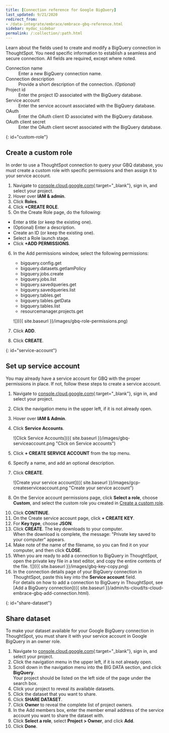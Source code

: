 ```yaml
---
title: [Connection reference for Google BigQuery]
last_updated: 9/21/2020
redirect_from:
- /data-integrate/embrace/embrace-gbq-reference.html
sidebar: mydoc_sidebar
permalink: /:collection/:path.html
---
```


Learn about the fields used to create and modify a BigQuery connection in ThoughtSpot. You need specific information to establish a seamless and secure connection. All fields are required, except where noted.


<dl id="embrace-gbq-ref">
  <dlentry id="embrace-gbq-ref-connection-name">
    <dt>Connection name</dt>
    <dd>Enter a new BigQuery connection name.</dd>
  </dlentry>
  <dlentry id="embrace-gbq-ref-connection-description">
    <dt>Connection description</dt>
    <dd>Provide a short description of the connection. <i>(Optional)</i></dd>
  </dlentry>
  <dlentry id="embrace-gbq-ref-project-id">
    <dt>Project id</dt>
    <dd>Enter the project ID associated with the BigQuery database.</dd>
  </dlentry>
  <dlentry id="embrace-gbq-ref-service-account">
    <dt>Service account</dt>
    <dd>Enter the service account associated with the BigQuery database.</dd>
  </dlentry>
  <dlentry id="embrace-gbq-oauth-client-id">
    <dt>OAuth</dt>
    <dd>Enter the OAuth client ID associated with the BigQuery database.</dd>
  </dlentry>
  <dlentry id="embrace-gbq-oauth-client-secret">
    <dt>OAuth client secret</dt>
    <dd>Enter the OAuth client secret associated with the BigQuery database.</dd>
  </dlentry>
</dl>  

{: id="custom-role"}
## Create a custom role
In order to use a ThoughtSpot connection to query your GBQ database, you must create a custom role with specific permissions and then assign it to  your service account.
1. Navigate to [console.cloud.google.com](https://console.cloud.google.com){:target="_blank"}, sign in, and select your project.  
2. Hover over **IAM & admin**.  
3. Click **Roles**.  
4. Click **+CREATE ROLE**.  
5. On the Create Role page, do the following:
  - Enter a title (or keep the existing one).
  - (Optional) Enter a description.
  - Create an ID (or keep the existing one).
  - Select a Role launch stage.
  - Click **+ADD PERMISSIONS**.
6. In the Add permissions window, select the following permissions:
   - bigquery.config.get
   - bigquery.datasets.getIamPolicy
   - bigquery.jobs.create
   - bigquery.jobs.list
   - bigquery.savedqueries.get
   - bigquery.savedqueries.list
   - bigquery.tables.get
   - bigquery.tables.getData
   - bigquery.tables.list
   - resourcemanager.projects.get

   ![]({{ site.baseurl }}/images/gbq-role-permissions.png)

7. Click **ADD**.

8. Click **CREATE**.

{: id="service-account"}
## Set up service account
You may already have a service account for GBQ with the proper permissions in place. If not, follow these steps to create a service account.
1. Navigate to [console.cloud.google.com](https://console.cloud.google.com){:target="_blank"}, sign in, and select your project.
2. Click the navigation menu in the upper left, if it is not already open.
3. Hover over **IAM & Admin**.
4. Click **Service Accounts**.

    ![Click Service Accounts]({{ site.baseurl }}/images/gbq-serviceaccount.png "Click on Service accounts")
5. Click **+ CREATE SERVICE ACCOUNT** from the top menu.
6. Specify a name, and add an optional description.
7. Click **CREATE**.

    ![Create your service account]({{ site.baseurl }}/images/gcp-createserviceaccount.png "Create your service account")
8. On the Service account permissions page, click **Select a role**, choose **Custom**, and select the custom role you created in [Create a custom role](#custom-role).
<!--  ![Specify permissions]({{ site.baseurl }}/images/gbq-serviceaccountpermissions.png "Specify permissions") -->
10. Click **CONTINUE**.  
11. On the Create service account page, click **+ CREATE KEY**.
12. For **Key type**, choose **JSON**.
13. Click **CREATE**. The key downloads to your computer.<br>
    When the download is complete, the message: "Private key saved to your computer" appears.
14. Make note of the name of the filename, so you can find it on your computer, and then click **CLOSE**.
15. When you are ready to add a connection to BigQuery in ThoughtSpot, open the private key file in a text editor, and copy the entire contents of the file.
    ![]({{ site.baseurl }}/images/gbq-key-copy.png)
16. In the connection details page of your BigQuery connection in ThoughtSpot, paste this key into the **Service account** field.  
    For details on how to add a connection to BigQuery in ThoughtSpot, see [Add a BigQuery connection]({{ site.baseurl }}/admin/ts-cloud/ts-cloud-embrace-gbq-add-connection.html).

{: id="share-dataset"}
## Share dataset
To make your dataset available for your Google BigQuery connection in ThoughtSpot, you must share it with your service account in Google BigQuery in an owner role.
1. Navigate to [console.cloud.google.com](https://console.cloud.google.com){:target="_blank"}, sign in, and select your project.
2. Click the navigation menu in the upper left, if it is not already open.
3. Scroll down in the navigation menu into the BIG DATA section, and click **BigQuery**.  
   Your project should be listed on the left side of the page under the search box.
4. Click your project to reveal its available datasets.
5. Click the dataset that you want to share.
6. Click **SHARE DATASET**.
7. Click **Owner** to reveal the complete list of project owners.
8. In the Add members box, enter the member email address of the service account you want to share the dataset with.
9. Click **Select a role**, select **Project > Owner**, and click **Add**.
10. Click **Done**.
